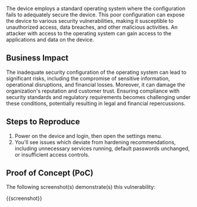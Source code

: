 The device employs a standard operating system where the configuration fails to adequately secure the device. This poor configuration can expose the device to various security vulnerabilities, making it susceptible to unauthorized access, data breaches, and other malicious activities. An attacker with access to the operating system can gain access to the applications and data on the device.

## Business Impact

The inadequate security configuration of the operating system can lead to significant risks, including the compromise of sensitive information, operational disruptions, and financial losses. Moreover, it can damage the organization's reputation and customer trust. Ensuring compliance with security standards and regulatory requirements becomes challenging under these conditions, potentially resulting in legal and financial repercussions.

## Steps to Reproduce

1. Power on the device and login, then open the settings menu.
2. You'll see issues which deviate from hardening recommendations, including unnecessary services running, default passwords unchanged, or insufficient access controls.

## Proof of Concept (PoC)

The following screenshot(s) demonstrate(s) this vulnerability:

{{screenshot}}
